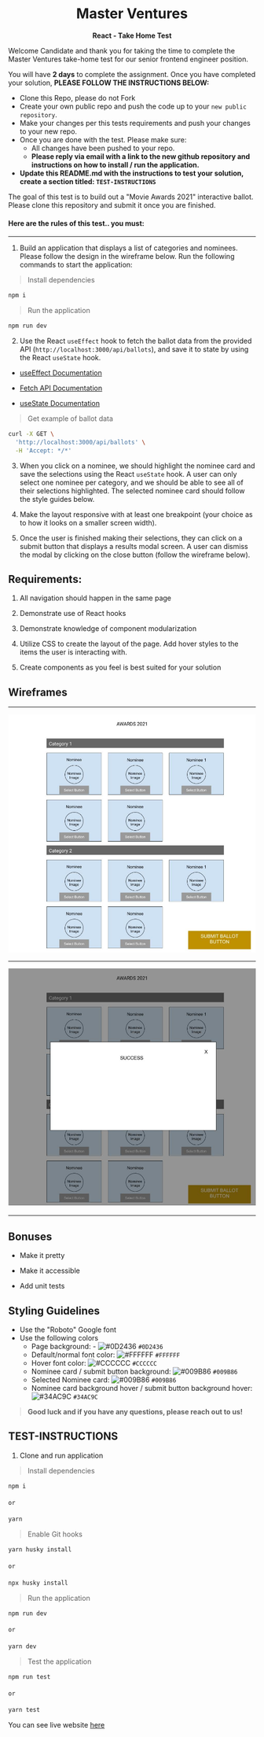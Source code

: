 <p align="center">
  <h1 align="center">
  Master Ventures
  </h1>
</p>

<p align="center">
  <b>
  React - Take Home Test
  </b><br>
</p>

Welcome Candidate and thank you for taking the time to complete the Master Ventures take-home test for our senior frontend engineer position.

You will have **2 days** to complete the assignment. Once you have completed your solution, **PLEASE FOLLOW THE INSTRUCTIONS BELOW:**

- Clone this Repo, please do not Fork
- Create your own public repo and push the code up to your `new public repository`.
- Make your changes per this tests requirements and push your changes to your new repo.
- Once you are done with the test. Please make sure:
  - All changes have been pushed to your repo.
  - **Please reply via email with a link to the new github repository and instructions on how to install / run the application.**
- **Update this README.md with the instructions to test your solution, create a section titled: `TEST-INSTRUCTIONS`**

The goal of this test is to build out a "Movie Awards 2021" interactive ballot. Please clone this repository and submit it once you are finished.

#### Here are the rules of this test.. you must:

---

1.  Build an application that displays a list of categories and nominees. Please follow the design in the wireframe below. Run the following commands to start the application:

> Install dependencies

```bash
npm i
```

> Run the application

```bash
npm run dev
```

2.  Use the React `useEffect` hook to fetch the ballot data from the provided API (`http://localhost:3000/api/ballots`), and save it to state by using the React `useState` hook.

- [useEffect Documentation](https://reactjs.org/docs/hooks-effect.html)

- [Fetch API Documentation](https://developer.mozilla.org/en-US/docs/Web/API/Fetch_API/Using_Fetch)

- [useState Documentation](https://reactjs.org/docs/hooks-state.html)

> Get example of ballot data

```bash
curl -X GET \
  'http://localhost:3000/api/ballots' \
  -H 'Accept: */*'
```

3.  When you click on a nominee, we should highlight the nominee card and save the selections using the React `useState` hook. A user can only select one nominee per category, and we should be able to see all of their selections highlighted. The selected nominee card should follow the style guides below.

4.  Make the layout responsive with at least one breakpoint (your choice as to how it looks on a smaller screen width).

5.  Once the user is finished making their selections, they can click on a submit button that displays a results modal screen. A user can dismiss the modal by clicking on the close button (follow the wireframe below).

## Requirements:

1.  All navigation should happen in the same page

2.  Demonstrate use of React hooks

3.  Demonstrate knowledge of component modularization

4.  Utilize CSS to create the layout of the page. Add hover styles to the items the user is interacting with.

5.  Create components as you feel is best suited for your solution

## Wireframes

---

![Ballot Wireframe](requirements/take-home-wire.jpg?raw=true 'Ballot Wireframe')

---

![Ballot Success Modal Wireframe](requirements/take-home-success.jpg?raw=true 'Ballot Success Modal Wireframe')

---

## Bonuses

- Make it pretty

- Make it accessible

- Add unit tests

## Styling Guidelines

- Use the "Roboto" Google font
- Use the following colors
  - Page background: - ![#0D2436](https://via.placeholder.com/15/0D2436/000000?text=+) `#0D2436`
  - Default/normal font color: ![#FFFFFF](https://via.placeholder.com/15/FFFFFF/000000?text=+) `#FFFFFF`
  - Hover font color: ![#CCCCCC](https://via.placeholder.com/15/CCCCCC/000000?text=+) `#CCCCCC`
  - Nominee card / submit button background: ![#009B86](https://via.placeholder.com/15/009B86/000000?text=+) `#009B86`
  - Selected Nominee card: ![#009B86](https://via.placeholder.com/15/009B86/000000?text=+) `#009B86`
  - Nominee card background hover / submit button background hover: ![#34AC9C](https://via.placeholder.com/15/#34AC9C/000000?text=+) `#34AC9C`

> **Good luck and if you have any questions, please reach out to us!**

## TEST-INSTRUCTIONS

1.  Clone and run application

> Install dependencies

```bash
npm i

or

yarn
```

> Enable Git hooks

```bash
yarn husky install

or

npx husky install
```

> Run the application

```bash
npm run dev

or

yarn dev
```

> Test the application

```bash
npm run test

or

yarn test
```

You can see live website [here](https:///)
